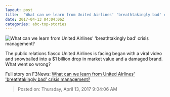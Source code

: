 ```yaml
---
layout: post
title:  "What can we learn from United Airlines' 'breathtakingly bad' crisis management?"
date: 2017-04-13 04:04:06Z
categories: abc-top-stories
---
```


![What can we learn from United Airlines' 'breathtakingly bad' crisis management?](http://www.abc.net.au/news/image/8442470-1x1-700x700.jpg)

The public relations fiasco United Airlines is facing began with a viral video and snowballed into a $1 billion drop in market value and a damaged brand. What went so wrong?


Full story on F3News: [What can we learn from United Airlines' 'breathtakingly bad' crisis management?](http://www.f3nws.com/n/4KxDfD)

> Posted on: Thursday, April 13, 2017 9:04:06 AM
